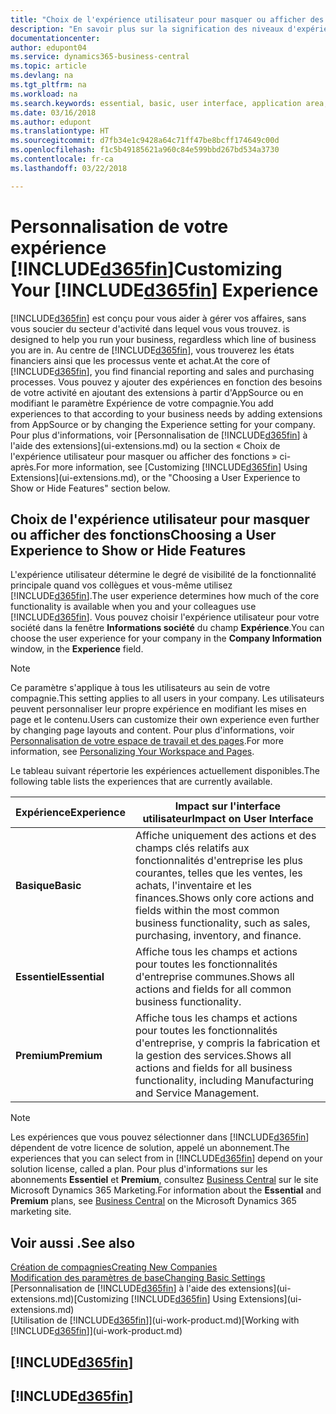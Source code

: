 ```yaml
---
title: "Choix de l'expérience utilisateur pour masquer ou afficher des fonctions avancées | Microsoft Docs"
description: "En savoir plus sur la signification des niveaux d'expérience Basic et Essential pour l'interface utilisateur, les modules et votre compagnie."
documentationcenter: 
author: edupont04
ms.service: dynamics365-business-central
ms.topic: article
ms.devlang: na
ms.tgt_pltfrm: na
ms.workload: na
ms.search.keywords: essential, basic, user interface, application area, experience
ms.date: 03/16/2018
ms.author: edupont
ms.translationtype: HT
ms.sourcegitcommit: d7fb34e1c9428a64c71ff47be8bcff174649c00d
ms.openlocfilehash: f1c5b49185621a960c84e599bbd267bd534a3730
ms.contentlocale: fr-ca
ms.lasthandoff: 03/22/2018

---
```

# <a name="customizing-your-included365finincludesd365finmdmd-experience"></a><span data-ttu-id="8b2a9-103">Personnalisation de votre expérience [!INCLUDE[d365fin](includes/d365fin_md.md)]</span><span class="sxs-lookup"><span data-stu-id="8b2a9-103">Customizing Your [!INCLUDE[d365fin](includes/d365fin_md.md)] Experience</span></span>
[!INCLUDE[d365fin](includes/d365fin_md.md)]<span data-ttu-id="8b2a9-104"> est conçu pour vous aider à gérer vos affaires, sans vous soucier du secteur d'activité dans lequel vous vous trouvez.</span><span class="sxs-lookup"><span data-stu-id="8b2a9-104"> is designed to help you run your business, regardless which line of business you are in.</span></span> <span data-ttu-id="8b2a9-105">Au centre de [!INCLUDE[d365fin](includes/d365fin_md.md)], vous trouverez les états financiers ainsi que les processus vente et achat.</span><span class="sxs-lookup"><span data-stu-id="8b2a9-105">At the core of [!INCLUDE[d365fin](includes/d365fin_md.md)], you find financial reporting and sales and purchasing processes.</span></span> <span data-ttu-id="8b2a9-106">Vous pouvez y ajouter des expériences en fonction des besoins de votre activité en ajoutant des extensions à partir d'AppSource ou en modifiant le paramètre Expérience de votre compagnie.</span><span class="sxs-lookup"><span data-stu-id="8b2a9-106">You add experiences to that according to your business needs by adding extensions from AppSource or by changing the Experience setting for your company.</span></span> <span data-ttu-id="8b2a9-107">Pour plus d'informations, voir [Personnalisation de [!INCLUDE[d365fin](includes/d365fin_md.md)] à l'aide des extensions](ui-extensions.md) ou la section « Choix de l'expérience utilisateur pour masquer ou afficher des fonctions » ci-après.</span><span class="sxs-lookup"><span data-stu-id="8b2a9-107">For more information, see [Customizing [!INCLUDE[d365fin](includes/d365fin_md.md)] Using Extensions](ui-extensions.md), or the "Choosing a User Experience to Show or Hide Features" section below.</span></span>

## <a name="choosing-a-user-experience-to-show-or-hide-features"></a><span data-ttu-id="8b2a9-108">Choix de l'expérience utilisateur pour masquer ou afficher des fonctions</span><span class="sxs-lookup"><span data-stu-id="8b2a9-108">Choosing a User Experience to Show or Hide Features</span></span>
<span data-ttu-id="8b2a9-109">L'expérience utilisateur détermine le degré de visibilité de la fonctionnalité principale quand vos collègues et vous-même utilisez [!INCLUDE[d365fin](includes/d365fin_md.md)].</span><span class="sxs-lookup"><span data-stu-id="8b2a9-109">The user experience determines how much of the core functionality is available when you and your colleagues use [!INCLUDE[d365fin](includes/d365fin_md.md)].</span></span> <span data-ttu-id="8b2a9-110">Vous pouvez choisir l'expérience utilisateur pour votre société dans la fenêtre **Informations société** du champ **Expérience**.</span><span class="sxs-lookup"><span data-stu-id="8b2a9-110">You can choose the user experience for your company in the **Company Information** window, in the **Experience** field.</span></span>

> [!NOTE]  
> <span data-ttu-id="8b2a9-111">Ce paramètre s'applique à tous les utilisateurs au sein de votre compagnie.</span><span class="sxs-lookup"><span data-stu-id="8b2a9-111">This setting applies to all users in your company.</span></span> <span data-ttu-id="8b2a9-112">Les utilisateurs peuvent personnaliser leur propre expérience en modifiant les mises en page et le contenu.</span><span class="sxs-lookup"><span data-stu-id="8b2a9-112">Users can customize their own experience even further by changing page layouts and content.</span></span> <span data-ttu-id="8b2a9-113">Pour plus d'informations, voir [Personnalisation de votre espace de travail et des pages](ui-personalization-user.md).</span><span class="sxs-lookup"><span data-stu-id="8b2a9-113">For more information, see [Personalizing Your Workspace and Pages](ui-personalization-user.md).</span></span>  

<span data-ttu-id="8b2a9-114">Le tableau suivant répertorie les expériences actuellement disponibles.</span><span class="sxs-lookup"><span data-stu-id="8b2a9-114">The following table lists the experiences that are currently available.</span></span>

| <span data-ttu-id="8b2a9-115">Expérience</span><span class="sxs-lookup"><span data-stu-id="8b2a9-115">Experience</span></span> | <span data-ttu-id="8b2a9-116">Impact sur l'interface utilisateur</span><span class="sxs-lookup"><span data-stu-id="8b2a9-116">Impact on User Interface</span></span> |
| --- | --- |
| <span data-ttu-id="8b2a9-117">**Basique**</span><span class="sxs-lookup"><span data-stu-id="8b2a9-117">**Basic**</span></span> |<span data-ttu-id="8b2a9-118">Affiche uniquement des actions et des champs clés relatifs aux fonctionnalités d'entreprise les plus courantes, telles que les ventes, les achats, l'inventaire et les finances.</span><span class="sxs-lookup"><span data-stu-id="8b2a9-118">Shows only core actions and fields within the most common business functionality, such as sales, purchasing, inventory, and finance.</span></span> |
| <span data-ttu-id="8b2a9-119">**Essentiel**</span><span class="sxs-lookup"><span data-stu-id="8b2a9-119">**Essential**</span></span> |<span data-ttu-id="8b2a9-120">Affiche tous les champs et actions pour toutes les fonctionnalités d'entreprise communes.</span><span class="sxs-lookup"><span data-stu-id="8b2a9-120">Shows all actions and fields for all common business functionality.</span></span>|
| <span data-ttu-id="8b2a9-121">**Premium**</span><span class="sxs-lookup"><span data-stu-id="8b2a9-121">**Premium**</span></span> |<span data-ttu-id="8b2a9-122">Affiche tous les champs et actions pour toutes les fonctionnalités d'entreprise, y compris la fabrication et la gestion des services.</span><span class="sxs-lookup"><span data-stu-id="8b2a9-122">Shows all actions and fields for all business functionality, including Manufacturing and Service Management.</span></span>|

> [!NOTE]  
> <span data-ttu-id="8b2a9-123">Les expériences que vous pouvez sélectionner dans [!INCLUDE[d365fin](includes/d365fin_md.md)] dépendent de votre licence de solution, appelé un abonnement.</span><span class="sxs-lookup"><span data-stu-id="8b2a9-123">The experiences that you can select from in [!INCLUDE[d365fin](includes/d365fin_md.md)] depend on your solution license, called a plan.</span></span> <span data-ttu-id="8b2a9-124">Pour plus d'informations sur les abonnements **Essentiel** et **Premium**, consultez [Business Central](https://go.microsoft.com/fwlink/?linkid=870242) sur le site Microsoft Dynamics 365 Marketing.</span><span class="sxs-lookup"><span data-stu-id="8b2a9-124">For information about the **Essential** and **Premium** plans, see [Business Central](https://go.microsoft.com/fwlink/?linkid=870242) on the Microsoft Dynamics 365 marketing site.</span></span> 

## <a name="see-also"></a><span data-ttu-id="8b2a9-125">Voir aussi .</span><span class="sxs-lookup"><span data-stu-id="8b2a9-125">See also</span></span>
[<span data-ttu-id="8b2a9-126">Création de compagnies</span><span class="sxs-lookup"><span data-stu-id="8b2a9-126">Creating New Companies</span></span>](about-new-company.md)  
[<span data-ttu-id="8b2a9-127">Modification des paramètres de base</span><span class="sxs-lookup"><span data-stu-id="8b2a9-127">Changing Basic Settings</span></span>](ui-change-basic-settings.md)  
<span data-ttu-id="8b2a9-128">[Personnalisation de [!INCLUDE[d365fin](includes/d365fin_md.md)] à l'aide des extensions](ui-extensions.md)</span><span class="sxs-lookup"><span data-stu-id="8b2a9-128">[Customizing [!INCLUDE[d365fin](includes/d365fin_md.md)] Using Extensions](ui-extensions.md)</span></span>  
<span data-ttu-id="8b2a9-129">[Utilisation de [!INCLUDE[d365fin](includes/d365fin_md.md)]](ui-work-product.md)</span><span class="sxs-lookup"><span data-stu-id="8b2a9-129">[Working with [!INCLUDE[d365fin](includes/d365fin_md.md)]](ui-work-product.md)</span></span>

## [!INCLUDE[d365fin](includes/free_trial_md.md)]  
## [!INCLUDE[d365fin](includes/training_link_md.md)]

